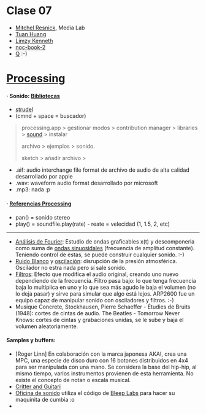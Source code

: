 # Clase 07

- [Mitchel Resnick](https://www.media.mit.edu/people/mres/overview/), Media Lab
- [Tuan Huang](https://tuan-h.com/)
- [Limzy Kenneth](https://github.com/limzykenneth/quantize.limzykenneth.com)
- [noc-book-2](www.github.com/nature-of-code/noc-book-2)
- [Q](https://qianqian-ye.com/) :-)

# [Processing](https://processing.org/)
#### · Sonido: [Bibliotecas](https://github.com/disenoUDP/dis9034-2024-1/tree/main/clases/clase-07#bibliotecas-y-lenguajes-de-sonido-digital)
- [strudel](https://strudel.cc/)
- (cmnd + space = buscador)
> processing.app > gestionar modos > contribution manager > libraries > [sound](https://processing.org/reference/libraries/sound/index.html) > instalar
>
> archivo > ejemplos > sonido.
>
> sketch > añadir archivo >

- .aif: audio interchange file format de archivo de audio de alta calidad desarrollado por apple
- .wav: waveform audio format desarrollado por microsoft
- .mp3: nada :p

#### · [Referencias Processing](https://processing.org/reference/)
- pan() = sonido stereo
- play() = soundfile.play(rate) - reate = velecidad (1, 1.5, 2, etc)
---------
- [Análisis de Fourier](https://github.com/disenoUDP/dis9034-2024-1/tree/main/clases/clase-07#an%C3%A1lisis-de-fourier): Estudio de ondas graficables x(t) y descomponerla como suma de [ondas sinuosidales](https://github.com/disenoUDP/dis9034-2024-1/tree/main/clases/clase-07#ondas-sinusoidales) (frecuencia de amplitud constante). Teniendo control de estas, se puede construir cualquier sonido. :-)
- [Ruido Blanco](https://github.com/disenoUDP/dis9034-2024-1/tree/main/clases/clase-07#ruido-blanco) y [oscilación](https://github.com/disenoUDP/dis9034-2024-1/tree/main/clases/clase-07#osciladores): disrupción de la presión atmosférica. Oscilador no estra nada pero sí sale sonido.
- [Filtros](https://github.com/disenoUDP/dis9034-2024-1/tree/main/clases/clase-07#definici%C3%B3n-de-filtro-y-sabores-de-filtros): Efecto que modifica el audio original, creando uno nuevo dependiendo de la frecuencia. Filtro pasa bajo: lo que tenga frecuencia baja lo multiplica en uno y lo que sea más agudo le baja el volumen (no lo deja pasar) y sirve para simular que algo está lejos. ARP2600 fue un equipo capaz de manipular sonido con osciladores y filtros. :-)
- Musique Concrete, Stockhausen, Pierre Schaeffer - Étudies de Bruits (1948): cortes de cintas de audio. The Beatles - Tomorrow Never Knows: cortes de cintas y grabaciones unidas, se le sube y baja el volumen aleatoriamente.

#### Samples y buffers: 
- [Roger Linn] En colaboración con la marca japonesa AKAI, crea una MPC, una especie de disco duro con 16 botones distribuidos en 4x4 para ser manipulada con una mano. Se considera la base del hip-hip, al mismo tiempo, varios instrumentos provienen de esta herramienta. No existe el concepto de notan o escala musical.
- [Critter and Guitari](www.critterandguitari.com)
- [Oficina de sonido](www.instagram.com/oficina_de_sonido/) utiliza el código de [Bleep Labs](bleeplabs.com/devices/) para hacer su maquinita de cumbia :o
- 
